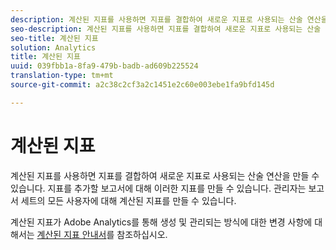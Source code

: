 ```yaml
---
description: 계산된 지표를 사용하면 지표를 결합하여 새로운 지표로 사용되는 산술 연산을 만들 수 있습니다. 지표를 추가할 보고서에 대해 이러한 지표를 만들 수 있습니다. 관리자는 보고서 세트의 모든 사용자에 대해 계산된 지표를 만들 수 있습니다.
seo-description: 계산된 지표를 사용하면 지표를 결합하여 새로운 지표로 사용되는 산술 연산을 만들 수 있습니다. 지표를 추가할 보고서에 대해 이러한 지표를 만들 수 있습니다. 관리자는 보고서 세트의 모든 사용자에 대해 계산된 지표를 만들 수 있습니다.
seo-title: 계산된 지표
solution: Analytics
title: 계산된 지표
uuid: 039fbb1a-8fa9-479b-badb-ad609b225524
translation-type: tm+mt
source-git-commit: a2c38c2cf3a2c1451e2c60e003ebe1fa9bfd145d

---
```



# 계산된 지표

계산된 지표를 사용하면 지표를 결합하여 새로운 지표로 사용되는 산술 연산을 만들 수 있습니다. 지표를 추가할 보고서에 대해 이러한 지표를 만들 수 있습니다. 관리자는 보고서 세트의 모든 사용자에 대해 계산된 지표를 만들 수 있습니다.

계산된 지표가 Adobe Analytics를 통해 생성 및 관리되는 방식에 대한 변경 사항에 대해서는 [계산된 지표 안내서](https://marketing.adobe.com/resources/help/en_US/analytics/calcmetrics/)를 참조하십시오.
